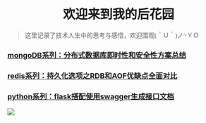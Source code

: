 # <center>欢迎来到我的后花园</center>

> <font face='华文中宋'>这里记录了技术人生中的思考与感悟，欢迎围观(＾Ｕ＾)ノ~ＹＯ</font>

### [mongoDB系列：分布式数据库即时性和安全性方案总结](https://fairy1018.github.io/zhangfan-garden/blog/mongo)

### [redis系列：持久化选项之RDB和AOF优缺点全面对比](https://fairy1018.github.io/zhangfan-garden/blog/redis)

### [python系列：flask搭配使用swagger生成接口文档](https://fairy1018.github.io/zhangfan-garden/blog/swagger)
![](https://cdn.jsdelivr.net/gh/Fairy1018/Image/休息.jpeg)
